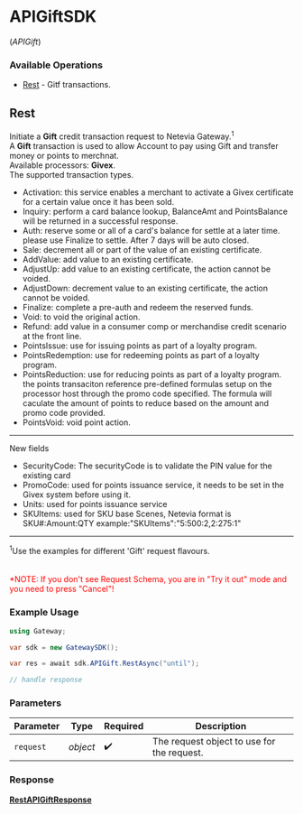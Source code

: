 # APIGiftSDK
(*APIGift*)

### Available Operations

* [Rest](#rest) - Gitf transactions.

## Rest

Initiate a <b>Gift</b> credit transaction request to Netevia Gateway.<sup>1</sup><br>
A <b>Gift</b> transaction is used to allow Account to pay using Gift and transfer money or points to merchnat.<br>
Available processors: <b>Givex</b>.<br>
The supported transaction types.<br>
<ul>
<li>Activation: this service enables a merchant to activate a Givex certificate for a certain value once it has been sold. </li>
<li>Inquiry: perform a card balance lookup, BalanceAmt and PointsBalance will be returned in a successful response.</li>
<li>Auth: reserve some or all of a card's balance for settle at a later time. please use Finalize to settle. After 7 days will be auto closed. </li>
<li>Sale: decrement all or part of the value of an existing certificate.</li>
<li>AddValue: add value to an existing certificate.</li>
<li>AdjustUp: add value to an existing certificate, the action cannot be voided. </li>
<li>AdjustDown: decrement value to an existing certificate, the action cannot be voided.</li>
<li>Finalize: complete a pre-auth and redeem the reserved funds.</li>
<li>Void: to void the original action.</li>
<li>Refund:  add value in a consumer comp or merchandise credit scenario at the front line. </li>
<li>PointsIssue: use for issuing points as part of a loyalty program.</li>
<li>PointsRedemption: use for redeeming points as part of a loyalty program.</li>
<li>PointsReduction: use for reducing points as part of a loyalty program. the points transaciton reference pre-defined formulas setup on the processor host through the promo code specified. The formula will caculate the amount of points to reduce based on the amount and promo code provided.</li>
<li>PointsVoid: void point action.</li>
</ul>
<hr>
New fields
<ul>
<li>SecurityCode: The securityCode is to validate the PIN value for the existing card</li>
<li>PromoCode: used for points issuance service, it needs to be set in the Givex system before using it.</li>
<li>Units: used for points issuance service</li>
<li>SKUItems: used for SKU base Scenes, Netevia format is SKU#:Amount:QTY example:"SKUItems":"5:500:2,2:275:1"</li>
</ul>
<hr>
<sup>1</sup>Use the examples for different 'Gift' request flavours.
<div>
<br><br><span style="color:red">*NOTE: If you don't see Request Schema, you are in "Try it out" mode and you need to press "Cancel"!</span>


### Example Usage

```csharp
using Gateway;

var sdk = new GatewaySDK();

var res = await sdk.APIGift.RestAsync("until");

// handle response
```

### Parameters

| Parameter                                  | Type                                       | Required                                   | Description                                |
| ------------------------------------------ | ------------------------------------------ | ------------------------------------------ | ------------------------------------------ |
| `request`                                  | *object*                                   | :heavy_check_mark:                         | The request object to use for the request. |


### Response

**[RestAPIGiftResponse](../../models/operations/RestAPIGiftResponse.md)**

